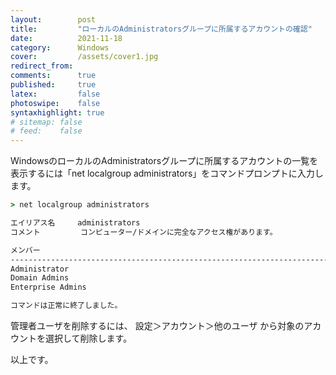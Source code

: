 ```yaml
---
layout:        post
title:         "ローカルのAdministratorsグループに所属するアカウントの確認"
date:          2021-11-18
category:      Windows
cover:         /assets/cover1.jpg
redirect_from:
comments:      true
published:     true
latex:         false
photoswipe:    false
syntaxhighlight: true
# sitemap: false
# feed:    false
---
```


WindowsのローカルのAdministratorsグループに所属するアカウントの一覧を表示するには「net localgroup administrators」をコマンドプロンプトに入力します。

```cmd
> net localgroup administrators

エイリアス名     administrators
コメント         コンピューター/ドメインに完全なアクセス権があります。

メンバー
-------------------------------------------------------------------------------
Administrator
Domain Admins
Enterprise Admins

コマンドは正常に終了しました。
```
管理者ユーザを削除するには、
設定＞アカウント＞他のユーザ から対象のアカウントを選択して削除します。

以上です。

